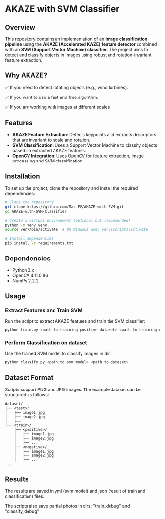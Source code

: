 # AKAZE with SVM Classifier

## Overview

This repository contains an implementation of an **image classification pipeline** using the **AKAZE (Accelerated KAZE) feature detector** combined with an **SVM (Support Vector Machine) classifier**. The project aims to detect and classify objects in images using robust and rotation-invariant feature extraction.

## Why AKAZE?

✅ If you need to detect rotating objects (e.g., wind turbines).

✅ If you want to use a fast and free algorithm.

✅ If you are working with images at different scales.

## Features

- **AKAZE Feature Extraction**: Detects keypoints and extracts descriptors that are invariant to scale and rotation.
- **SVM Classification**: Uses a Support Vector Machine to classify objects based on extracted AKAZE features.
- **OpenCV Integration**: Uses OpenCV for feature extraction, image processing and SVM classification.

## Installation

To set up the project, clone the repository and install the required dependencies:

```bash
# Clone the repository
git clone https://github.com/Mac-FF/AKAZE-with-SVM.git
cd AKAZE-with-SVM-Classifier

# Create a virtual environment (optional but recommended)
python -m venv venv
source venv/bin/activate  # On Windows use: venv\Scripts\activate

# Install dependencies
pip install -r requirements.txt
```

## Dependencies

- Python 3.x
- OpenCV 4.11.0.86
- NumPy 2.2.2

## Usage

### Extract Features and Train SVM

Run the script to extract AKAZE features and train the SVM classifier:

```bash
python train.py <path to training positive dataset> <path to training negative dataset> <output path for results>
```

### Perform Classification on dataset

Use the trained SVM model to classify images in dir:

```bash
python classify.py <path to svm model> <path to dataset>
```

## Dataset Format

Scripts support PNG and JPG images. The example dataset can be structured as follows:

```
dataset/
│── <test>/
│   ├── image1.jpg
│   ├── image2.jpg
│   ├── ...
│── <train>/
	│── <positive>/
	│   ├── image1.jpg
	│   ├── image2.jpg
	│   ├── ...
	│── <negative>/
	│   ├── image1.jpg
	│   ├── image2.jpg
	│   ├── ...
...
```

## Results

The results are saved in yml (svm model) and json (result of train and classification) files. 

The scripts also save partial photos in dirs: "train_debug" and "classify_debug"

